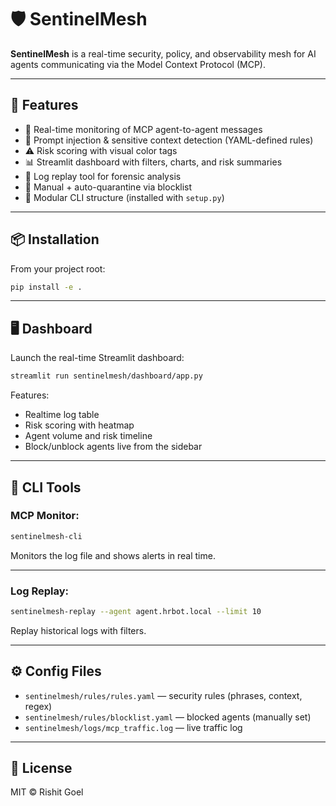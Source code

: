 # 🛡️ SentinelMesh

**SentinelMesh** is a real-time security, policy, and observability mesh for AI agents communicating via the Model Context Protocol (MCP).

---

## 🚀 Features

- 🔎 Real-time monitoring of MCP agent-to-agent messages
- 🔐 Prompt injection & sensitive context detection (YAML-defined rules)
- ⚠️ Risk scoring with visual color tags
- 📊 Streamlit dashboard with filters, charts, and risk summaries
- 🧪 Log replay tool for forensic analysis
- 🛑 Manual + auto-quarantine via blocklist
- 🧱 Modular CLI structure (installed with `setup.py`)

---

## 📦 Installation

From your project root:

```bash
pip install -e .
```

---

## 🖥️ Dashboard

Launch the real-time Streamlit dashboard:

```bash
streamlit run sentinelmesh/dashboard/app.py
```

Features:
- Realtime log table
- Risk scoring with heatmap
- Agent volume and risk timeline
- Block/unblock agents live from the sidebar

---

## 🧰 CLI Tools

### MCP Monitor:

```bash
sentinelmesh-cli
```

Monitors the log file and shows alerts in real time.

---

### Log Replay:

```bash
sentinelmesh-replay --agent agent.hrbot.local --limit 10
```

Replay historical logs with filters.

---

## ⚙️ Config Files

- `sentinelmesh/rules/rules.yaml` — security rules (phrases, context, regex)
- `sentinelmesh/rules/blocklist.yaml` — blocked agents (manually set)
- `sentinelmesh/logs/mcp_traffic.log` — live traffic log

---

## 📝 License

MIT © Rishit Goel
